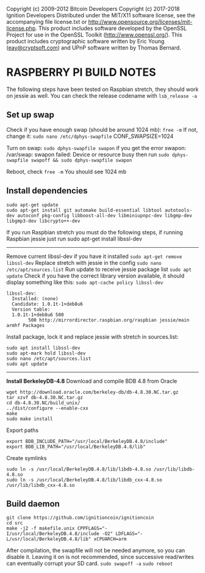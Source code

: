Copyright (c) 2009-2012 Bitcoin Developers
Copyright (c) 2017-2018 Ignition Developers
Distributed under the MIT/X11 software license, see the accompanying
file license.txt or http://www.opensource.org/licenses/mit-license.php.
This product includes software developed by the OpenSSL Project for use in
the OpenSSL Toolkit (http://www.openssl.org/).  This product includes
cryptographic software written by Eric Young (eay@cryptsoft.com) and UPnP
software written by Thomas Bernard.


RASPBERRY PI BUILD NOTES
================
The following steps have been tested on Raspbian stretch, they should work on jessie as well.
You can check the release codename with `lsb_release -a`

## Set up swap
Check if you have enough swap (should be around 1024 mb): `free -m`
If not, change it: `sudo nano /etc/dphys-swapfile`
CONF_SWAPSIZE=1024

Turn on swap:
`sudo dphys-swapfile swapon`
if you get the error swapon: /var/swap: swapon failed: Device or resource busy
then run `sudo dphys-swapfile swapoff && sudo dphys-swapfile swapon`

Reboot, check `free -m`
You should see 1024 mb

## Install dependencies
```
sudo apt-get update
sudo apt-get install git automake build-essential libtool autotools-dev autoconf pkg-config libboost-all-dev libminiupnpc-dev libgmp-dev libgmp3-dev libcrypto++-dev
```
If you run Raspbian stretch you must do the following steps, if running Raspbian jessie just run sudo apt-get install libssl-dev
______
Remove current libssl-dev if you have it installed
`sudo apt-get remove libssl-dev`
Replace stretch with jessie in the config
`sudo nano /etc/apt/sources.list`
Run update to receive jessie package list
`sudo apt update`
Check if you have the correct library version available, it should display something like this:
`sudo apt-cache policy libssl-dev`
```
libssl-dev:
  Installed: (none)
  Candidate: 1.0.1t-1+deb8u6
  Version table:
  1.0.1t-1+deb8u6 500
        500 http://mirrordirector.raspbian.org/raspbian jessie/main armhf Packages
```
Install package, lock it and replace jessie with stretch in sources.list:
```
sudo apt install libssl-dev
sudo apt-mark hold libssl-dev
sudo nano /etc/apt/sources.list
sudo apt update
```
______

**Install BerkeleyDB-4.8**
Download and compile BDB 4.8 from Oracle
```
wget http://download.oracle.com/berkeley-db/db-4.8.30.NC.tar.gz
tar xzvf db-4.8.30.NC.tar.gz
cd db-4.8.30.NC/build_unix/
../dist/configure --enable-cxx
make
sudo make install
```

Export paths
```
export BDB_INCLUDE_PATH="/usr/local/BerkeleyDB.4.8/include"
export BDB_LIB_PATH="/usr/local/BerkeleyDB.4.8/lib"
```
Create symlinks
```
sudo ln -s /usr/local/BerkeleyDB.4.8/lib/libdb-4.8.so /usr/lib/libdb-4.8.so
sudo ln -s /usr/local/BerkeleyDB.4.8/lib/libdb_cxx-4.8.so /usr/lib/libdb_cxx-4.8.so
```
## Build daemon
```
git clone https://github.com/ignitioncoin/ignitioncoin
cd src
make -j2 -f makefile.unix CPPFLAGS="-I/usr/local/BerkeleyDB.4.8/include -O2" LDFLAGS="-L/usr/local/BerkeleyDB.4.8/lib" xCPUARCH=arm
```

After compilation, the swapfile will not be needed anymore, so you can disable it. Leaving it on is not recommended, since successive read/writes can eventually corrupt your SD card.
`sudo swapoff -a`
`sudo reboot`
